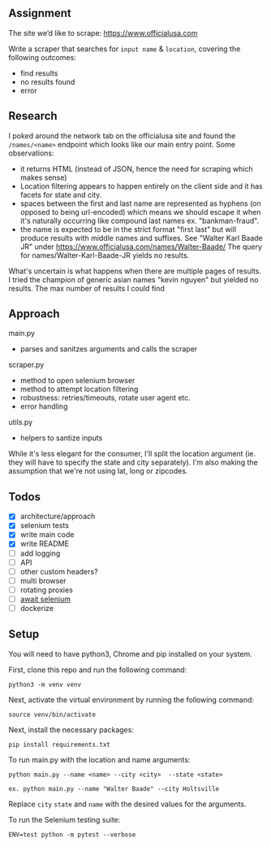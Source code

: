## Assignment

The site we’d like to scrape: https://www.officialusa.com

Write a scraper that searches for `input name` & `location`, covering the following outcomes:

- find results
- no results found
- error

## Research

I poked around the network tab on the officialusa site and found the `/names/<name>` endpoint which looks like our main entry point. Some observations:

- it returns HTML (instead of JSON, hence the need for scraping which makes sense)
- Location filtering appears to happen entirely on the client side and it has facets for state and city.
- spaces between the first and last name are represented as hyphens (on opposed to being url-encoded) which means we should escape it when it's naturally occurring like compound last names ex. "bankman-fraud".
- the name is expected to be in the strict format "first last" but will produce results with middle names and suffixes. See "Walter Karl Baade JR" under https://www.officialusa.com/names/Walter-Baade/ The query for names/Walter-Karl-Baade-JR yields no results.

What's uncertain is what happens when there are multiple pages of results. I tried the champion of generic asian names "kevin nguyen" but yielded no results. The max number of results I could find

## Approach

main.py

- parses and sanitzes arguments and calls the scraper

scraper.py

- method to open selenium browser
- method to attempt location filtering
- robustness: retries/timeouts, rotate user agent etc.
- error handling

utils.py

- helpers to santize inputs

While it's less elegant for the consumer, I'll split the location argument (ie. they will have to specify the state and city separately). I'm also making the assumption that we're not using lat, long or zipcodes.

## Todos

- [x] architecture/approach
- [x] selenium tests
- [x] write main code
- [x] write README
- [ ] add logging
- [ ] API
- [ ] other custom headers?
- [ ] multi browser
- [ ] rotating proxies
- [ ] [await selenium](https://stackoverflow.com/questions/26566799/wait-until-page-is-loaded-with-selenium-webdriver-for-python)
- [ ] dockerize

## Setup

You will need to have python3, Chrome and pip installed on your system.

First, clone this repo and run the following command:

```
python3 -m venv venv
```

Next, activate the virtual environment by running the following command:

```
source venv/bin/activate
```

Next, install the necessary packages:

```
pip install requirements.txt
```

To run main.py with the location and name arguments:

```
python main.py --name <name> --city <city>  --state <state>

ex. python main.py --name "Walter Baade" --city Holtsville

```

Replace `city` `state` and `name` with the desired values for the arguments.

To run the Selenium testing suite:

```
ENV=test python -m pytest --verbose
```
